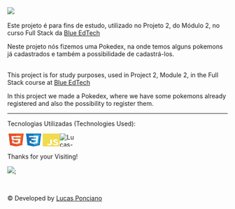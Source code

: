<img src="https://i.pinimg.com/originals/bd/cd/20/bdcd20f5411ee5785889542d303ad4cb.png">

Este projeto é para fins de estudo, utilizado no Projeto 2, do Módulo 2, no curso Full Stack da <a href="https://blueedtech.com.br/">Blue EdTech</a>

Neste projeto nós fizemos uma Pokedex, na onde temos alguns pokemons já cadastrados e também a possibilidade de cadastrá-los.<br><br>

This project is for study purposes, used in Project 2, Module 2, in the Full Stack course at <a href="https://blueedtech.com.br/">Blue EdTech</a>

In this project we made a Pokedex, where we have some pokemons already registered and also the possibility to register them.

---

Tecnologias Utilizadas (Technologies Used):

<div style="display: flex">
<img align="center" alt="Lucas-HTML" height="30" width="40" src="https://raw.githubusercontent.com/devicons/devicon/master/icons/html5/html5-original.svg">
<img align="center" alt="Lucas-CSS" height="30" width="40" src="https://raw.githubusercontent.com/devicons/devicon/master/icons/css3/css3-original.svg">
<img align="center" alt="Lucas-Js" height="30" width="40" src="https://raw.githubusercontent.com/devicons/devicon/master/icons/javascript/javascript-plain.svg">
<img align="center" alt="Lucas-NODE" height="30" width="40" src="https://cdn.worldvectorlogo.com/logos/nodejs-icon.svg">
</div>

Thanks for your Visiting!

<img src="https://c.tenor.com/tZVpbfTIjNMAAAAC/pikachu.gif" style="width: { 1rem }">;

<br>
<p> &copy; Developed by <a href="http://https://www.linkedin.com/in/lucas-ponciano/">Lucas Ponciano</a></p>
